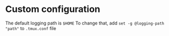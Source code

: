 # Custom configuration

The default logging path is `$HOME` To change that, add `set -g @logging-path "path"` to `.tmux.conf` file 
